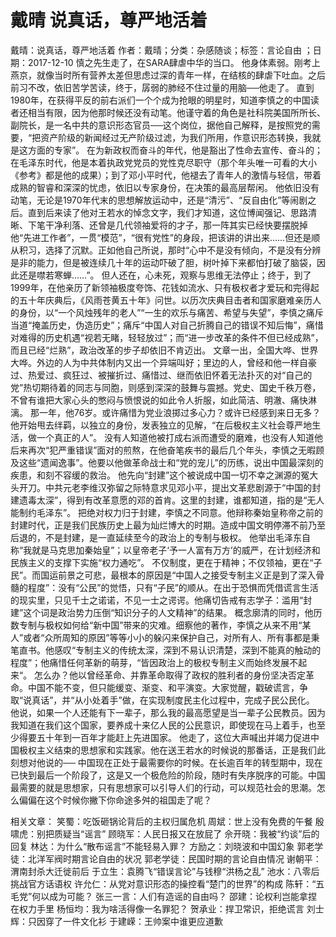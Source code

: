 # 戴晴  说真话，尊严地活着

戴晴：说真话，尊严地活着
作者：戴晴；分类：杂感随谈；标签：言论自由 ；日期：2017-12-10
慎之先生走了，在SARA肆虐中华的当口。
他身体素弱。刚考上燕京，就像当时所有营养太差但思虑过深的青年一样，在结核的肆虐下吐血。之后前习不改，依旧苦学苦读，终于，孱弱的肺经不住过量的用脑──他走了。
直到1980年，在获得平反的前右派们一个个成为抢眼的明星时，知道李慎之的中国读者还相当有限，因为他那时候还没有动笔。他谨守着的角色是社科院美国所所长、副院长，是一名中共的意识形态官员──这个岗位，据他自己解释，是按照党的需要，“把资产阶级的新闻经过无产阶级过滤，为我们所用，作意识形态转换，我就是这方面的专家”。
在为新政权而奋斗的年代，他是豁出了性命去宣传、奋斗的；在毛泽东时代，他是本着执政党党员的党性克尽职守（那个年头唯一可看的大小《参考》都是他的成果）；到了邓小平时代，他褪去了青年人的激情与轻信，带着成熟的智睿和深深的忧虑，依旧以专家身份，在决策的最高层帮闲。
他依旧没有动笔，无论是1970年代末的思想解放运动中，还是“清污”、“反自由化”等闹剧之后。直到后来读了他对王若水的悼念文字，我们才知道，这位博闻强记、思路清晰、下笔干净利落、还曾是几代领袖爱将的才子，那一阵其实已经快要摆脱掉他“先进工作者”，一贯“模范”，“很有党性”的身段，把该讲的讲出来……但还是顺从积习，选择了沉默。正如他自己所说，那时“心中不是没有倾向，不是没有分辨是非的能力，但是被连续几十年的运动吓破了胆，树叶掉下来都怕打破了脑袋，因此还是噤若寒蝉……”。
但人还在，心未死，观察与思维无法停止；终于，到了1999年，在他亲历了新领袖极度夸饰、花钱如流水、只有极权者才爱玩和完得起的五十年庆典后，《风雨苍黄五十年》问世。以历次庆典目击者和国家磨难亲历人的身份，以“一个风烛残年的老人”“一生的欢乐与痛苦、希望与失望”，李慎之痛斥当道“掩盖历史，伪造历史”；痛斥“中国人对自己折腾自己的错误不知后悔”，痛惜对难得的历史机遇“视若无睹，轻轻放过”；而“进一步改革的条件不但已经成熟”，而且已经“烂熟”，政治改革的步子却依旧不肯迈出。
文章一出，全国大哗、世界大哗。外边的人为中共体制内又出一个异端叫好；里边的人，曾经和他一样自豪过、热爱过、疯狂过、被摧折过、痛惜过、继而依旧怀着无法扑灭的对“自己的党”热切期待着的同志与同胞，则感到深深的鼓舞与震撼。党史、国史千秩万卷，不曾有谁把大家心头的憋闷与愤恨说的如此令人折服，如此简洁、明澈、痛快淋漓。
那一年，他76岁。或许痛惜为党业浪掷过多心力？或许已经感到来日无多？他开始甩去绊羁，以独立的身份，发表独立的见解，“在后极权主义社会尊严地生活，做一个真正的人”。
没有人知道他被打成右派而遭受的磨难，也没有人知道他后来再次“犯严重错误”面对的煎熬，在他奋笔疾书的最后几个年头，李慎之无暇顾及这些“遗闻逸事”。他要以他做革命战士和“党的宠儿”的历练，说出中国最深刻的疾患，和刻不容缓的救治。
他先向“封建”这个被说成中国一切不幸之渊源的冤大头开刀。中共元老李维汉弥留之际特意求见邓小平，提出文革悲剧源于“中国的封建遗毒太深”，得到有改革意愿的邓的首肯。这里的封建，谁都知道，指的是“无人能制约毛泽东”。 把绝对权力归于封建，李慎之不同意。他辩称秦始皇称帝之前的封建时代，正是我们民族历史上最为灿烂博大的时期。造成中国文明停滞不前乃至后退的，不是封建，是一直延续至今的政治上的专制与极权。
他举出毛泽东自称“我就是马克思加秦始皇”；以皇帝老子‘予一人富有万方’的威严，在计划经济和民族主义的支撑下实施“权力通吃”。
不仅制度，更在于精神；不仅领袖，更在“子民”。而国运前景之可悲，最根本的原因是“中国人之接受专制主义正是到了深入骨髓的程度”：没有“公民”的觉悟，只有“子民”的顺从。在出于恐惧而凭借谎言生活的现实里，只见千士之诺诺，不见一士之谔谔。他痛切告戒有志学子：滥用“封建”这个词是政治势力压倒“知识分子的人文精神”的结果。
概念廓清的同时，他历数专制与极权如何给“新中国”带来的灾难。细察他的著作，李慎之从来不用“某人”或者“众所周知的原因”等等小小的躲闪来保护自己，对所有人、所有事都是秉笔直书。他感叹“专制主义的传统太深，深到不易认识清楚，深到不能真的触动的程度”；他痛惜任何革新的萌芽，“皆因政治上的极权专制主义而始终发展不起来“。
怎么办？他以曾经革命、并靠革命取得了政权的胜利者的身份坚决否定革命。中国不能不变，但只能缓变、渐变、和平演变。大家觉醒，戳破谎言，争取“说真话”，并“从小处着手”做，在实现制度民主化过程中，完成子民公民化。 他说，如果一个人还能有下一辈子，那么我的最高愿望是当一辈子公民教员。因为我知道在我们这个国家，要养成十来亿人民的公民意识，即使现在马上着手，也至少得要五十年到一百年才能赶上先进国家。
他走了，这位大声喊出并竭力促进中国极权主义结束的思想家和实践家。他在送王若水的时候说的那番话，正是我们此刻想对他说的──
中国现在正处于最需要你的时候。在长逾百年的转型期中，现在已快到最后一个阶段了，这是又一个极危险的阶段，随时有失序脱序的可能。中国最需要的就是思想家，只有思想家可以引导人们的行动，可以规范社会的思潮。怎么偏偏在这个时候你撇下你命途多舛的祖国走了呢？

相关文章：
笑蜀：吃饭砸锅论背后的主权归属危机
周斌：世上没有免费的午餐
殷啸虎：别把质疑当“谣言”
顾晓军：人民日报又在放屁了
佘开晓：我被“约谈”后的回复
林达：为什么“散布谣言”不能轻易入罪？
方励之：刘晓波和中国幻象
郭老学徒：北洋军阀时期言论自由的状况
郭老学徒：民国时期的言论自由情况
谢朝平：渭南封杀大迁徙前后
于立生：袁腾飞“错误言论”与钱穆“洪杨之乱”
池水：八零后挑战官方话语权
许允仁：从党对意识形态的操控看“楚门的世界”的构成
陈轩：“五毛党”何以成为可能？
张三一言：人们有造谣的自由吗？
邵建：论权利岂能拿捏在权力手里
杨恒均：我为啥活得像一名罪犯？
贺承业：捍卫常识，拒绝谎言
刘士辉：只因穿了一件文化衫
于建嵘：王帅案中谁更应道歉